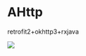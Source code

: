 # AHttp
retrofit2+okhttp3+rxjava

[![](https://jitpack.io/v/antsilo/AHttp.svg)](https://jitpack.io/#antsilo/AHttp)

